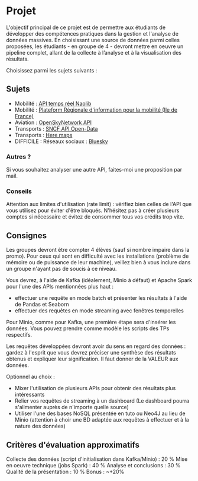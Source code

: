 # Projet

L'objectif principal de ce projet est de permettre aux étudiants de développer des compétences pratiques dans la gestion et l'analyse de données massives. En choisissant une source de données parmi celles proposées, les étudiants - en groupe de 4 - devront mettre en oeuvre un pipeline complet, allant de la collecte à l’analyse et à la visualisation des résultats.

Choisissez parmi les sujets suivants :

## Sujets

- Mobilité : [API temps réel Naolib](https://data.nantesmetropole.fr/explore/dataset/244400404_api-temps-reel-tan/information/)
- Mobilité : [Plateform Régionale d'information pour la mobilité (Ile de France) ](https://prim.iledefrance-mobilites.fr/fr)
- Aviation : [OpenSkyNetwork API](https://openskynetwork.github.io/opensky-api/index.html)
- Transports : [SNCF API Open-Data](https://numerique.sncf.com/startup/api/)
- Transports : [Here maps](https://developer.here.com/develop/rest-apis)
- DIFFICILE : Réseaux sociaux : [Bluesky]([https://docs.bsky.app/docs/category/http-reference])

### Autres ?

Si vous souhaitez analyser une autre API, faites-moi une proposition par mail.

### Conseils

Attention aux limites d'utilisation (rate limit) : vérifiez bien celles de l'API que vous utilisez pour éviter d'être bloqués. N'hésitez pas à créer plusieurs comptes si nécessaire et évitez de consommer tous vos crédits trop vite.

## Consignes

Les groupes devront être compter 4 élèves (sauf si nombre impaire dans la promo). Pour ceux qui sont en difficulté avec les installations (problème de mémoire ou de puissance de leur machine), veillez bien à vous inclure dans un groupe n'ayant pas de soucis à ce niveau.

Vous devrez, à l'aide de Kafka (idéalement, Minio à défaut) et Apache Spark pour l'une des APIs mentionnées plus haut :
- effectuer une requête en mode batch et présenter les résultats à l'aide de Pandas et Seaborn
- effectuer des requêtes en mode streaming avec fenêtres temporelles

Pour Minio, comme pour Kafka, une première étape sera d'insérer les données. Vous pouvez prendre comme modèle les scripts des TPs respectifs.

Les requêtes développées devront avoir du sens en regard des données : gardez à l'esprit que vous devrez préciser une synthèse des résultats obtenus et expliquer leur signification. Il faut donner de la VALEUR aux données.

Optionnel au choix :
- Mixer l'utilisation de plusieurs APIs pour obtenir des résultats plus intéressants
- Relier vos requêtes de streaming à un dashboard (Le dashboard pourra s'alimenter auprès de n'importe quelle source)
- Utiliser l'une des bases NoSQL présentée en tuto ou Neo4J au lieu de Minio (attention à choir une BD adaptée aux requêtes à effectuer et à la nature des données)

## Critères d'évaluation approximatifs

Collecte des données (script d'initialisation dans Kafka/Minio) : 20 %
Mise en oeuvre technique (jobs Spark) : 40 %
Analyse et conclusions : 30 %
Qualité de la présentation : 10 %
Bonus : ~+20%